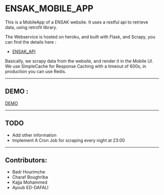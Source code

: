 # ENSAK_MOBILE_APP 

This is a MobileApp of a ENSAK website. 
It uses a restful api to retrieve data, using retrofit library. 

The Webservice is hosted on heroku, and built with Flask, and Scrapy, you can find the details here : 
 * [ENSAK_API](https://github.com/ayoubensalem/ENSAK_API)

Basically, we scrapy data from the website, and render it in the Mobile UI. 
We use SimpleCache for Response Caching with a timeout of 600s, in production you can use Redis.

---

## DEMO : 

[DEMO]()

---

## TODO 

 * Add other information 
 * Implement A Cron Job for scraping every night at 23:00

--- 

## Contributors:

 * Badr Hourimche
 * Charaf Boughriba 
 * Kajja Mohammed 
 * Ayoub ED-DAFALI



